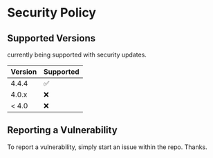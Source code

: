 # Security Policy

## Supported Versions
currently being supported with security updates.

| Version | Supported          |
| ------- | ------------------ |
| 4.4.4   | :white_check_mark: |
| 4.0.x   |  :x: |
| < 4.0   | :x:                |

## Reporting a Vulnerability

To report a vulnerability, simply start an issue within the repo. Thanks.

